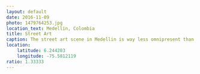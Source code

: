 ```yaml
---
layout: default
date: 2016-11-09
photo: 1479764253.jpg
location_text: Medellin, Colombia
title: Street Art
caption: The street art scene in Medellin is way less omnipresent than it is in Bogota. Though it is possible to find very nice spots around.
location:
    latitude: 6.244203
    longitude: -75.5812119
ratio: 1.33333
---
```

